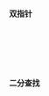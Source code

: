 #### 双指针
[](盛最多水的容器.md) <br>
[](三数之和.md) <br>
[](移除元素.md) <br>
[](最接近的三数之和.md)<br>

#### 二分查找
[](搜索插入位置.md) <br>
[](在排序数组中查找元素的第一个和最后一个位置.md) <br>
